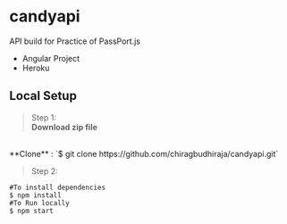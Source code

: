 # candyapi
API build for Practice of PassPort.js
- Angular Project
- Heroku
## Local Setup
> Step 1: <br>
**Download zip file** 
 <br>
**Clone** : `$ git clone https://github.com/chiragbudhiraja/candyapi.git`


>Step 2:
```
#To install dependencies
$ npm install
#To Run locally
$ npm start 
``` 
